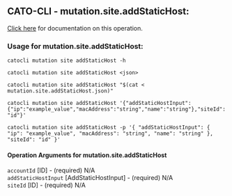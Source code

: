 
## CATO-CLI - mutation.site.addStaticHost:
[Click here](https://api.catonetworks.com/documentation/#mutation-mutation.site.addStaticHost) for documentation on this operation.

### Usage for mutation.site.addStaticHost:

`catocli mutation site addStaticHost -h`

`catocli mutation site addStaticHost <json>`

`catocli mutation site addStaticHost "$(cat < mutation.site.addStaticHost.json)"`

`catocli mutation site addStaticHost '{"addStaticHostInput":{"ip":"example_value","macAddress":"string","name":"string"},"siteId":"id"}'`

`catocli mutation site addStaticHost -p '{
    "addStaticHostInput": {
        "ip": "example_value",
        "macAddress": "string",
        "name": "string"
    },
    "siteId": "id"
}'`


#### Operation Arguments for mutation.site.addStaticHost ####

`accountId` [ID] - (required) N/A    
`addStaticHostInput` [AddStaticHostInput] - (required) N/A    
`siteId` [ID] - (required) N/A    
